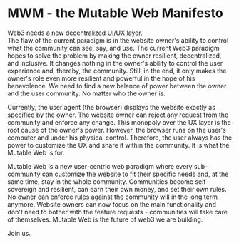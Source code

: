 # MWM - the Mutable Web Manifesto

Web3 needs a new decentralized UI/UX layer.  
The flaw of the current paradigm is in the website owner's ability to control what the community can see, say, and use. The current Web3 paradigm hopes to solve the problem by making the owner resilient, decentralized, and inclusive. It changes nothing in the owner's ability to control the user experience and, thereby, the community. Still, in the end, it only makes the owner's role even more resilient and powerful in the hope of his benevolence. We need to find a new balance of power between the owner and the user community. No matter who the owner is.

Currently, the user agent (the browser) displays the website exactly as specified by the owner. The website owner can reject any request from the community and enforce any change. This monopoly over the UX layer is the root cause of the owner's power. However, the browser runs on the user's computer and under his physical control. Therefore, the user always has the power to customize the UX and share it within the community. It is what the Mutable Web is for.

Mutable Web is a new user-centric web paradigm where every sub-community can customize the website to fit their specific needs and, at the same time, stay in the whole community. Communities become self-sovereign and resilient, can earn their own money, and set their own rules. No owner can enforce rules against the community will in the long term anymore. Website owners can now focus on the main functionality and don't need to bother with the feature requests - communities will take care of themselves. Mutable Web is the future of web3 we are building.

Join us.
